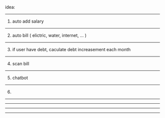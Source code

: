 idea:
***
1. auto add salary
***
2. auto bill ( elictric, water, internet, ... )
***
3. if user have debt, caculate debt increasement each month
***
4. scan bill
***
5. chatbot
***
6. 
***

***

***

***
